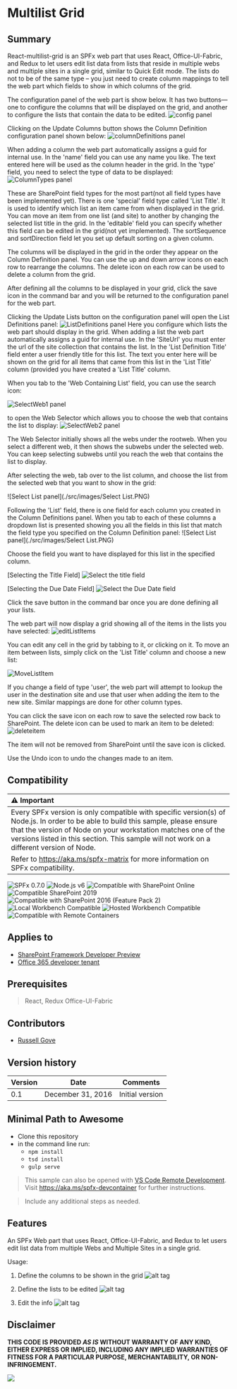 # Multilist Grid

## Summary
React-multilist-grid is an SPFx web part that uses React, Office-UI-Fabric, and Redux to let users edit list data from lists that reside in multiple webs and multiple sites in a single grid, similar to Quick Edit mode. The lists do not to be of the same type – you just need to create column mappings to tell the web part which fields to show in which columns of the grid.

The configuration panel of the web part is show below. It has two buttons—one to configure the columns that will be displayed on the grid, and another to configure the lists that contain the data to be edited.
![config panel](./src/images/Configuration.PNG)

Clicking on the Update Columns button shows the Column Definition configuration panel shown below:
![columnDefinitions panel](./src/images/columnDefinitions.PNG)

When adding a column the web part automatically assigns a guid for internal use.  In the &#39;name&#39; field you can use any name you like. The text entered here will be used as the column header in the grid. In the &#39;type&#39; field, you need to select the type of data to be displayed:
![ColumnTypes panel](./src/images/ColumnTypes.PNG)

These are SharePoint field types for the most part(not all field types have been implemented yet). There is one &#39;special&#39; field type called &#39;List Title&#39;. It is used to identify which list an item came from when displayed in the grid. You can move an item from one list (and site) to another by changing the selected list title in the grid. In the &#39;editable&#39; field you can specify whether this field can be edited in the grid(not yet implemented).  The sortSequence and sortDirection field let you set up default sorting on a given column.

The columns will be displayed in the grid in the order they appear on the Column Definition panel. You can use the up and down arrow icons on each row to rearrange the columns. The delete icon on each row can be used to delete a column from the grid.

After defining all the columns to be displayed in your grid, click the save icon in the command bar and you will be returned to the configuration panel for the web part.

Clicking the Update Lists button on the configuration panel will open the List Definitions panel:
![ListDefinitions panel](./src/images/ListDefinitions.PNG)
Here you configure which lists the web part should display in the grid. When adding a list the web part automatically assigns a guid for internal use.  In the &#39;SiteUrl&#39; you must enter the url of the site collection that contains the list. In the &#39;List Definition Title&#39; field enter a user friendly title for this list. The text you enter here will be shown on the grid for all items that came from this list in the &#39;List Title&#39; column (provided you have created a &#39;List Title&#39; column.

When you tab to the  &#39;Web Containing List&#39; field, you can use the search icon:

![SelectWeb1 panel](./src/images/SelectWeb1.PNG)

to open the Web Selector which allows you to choose the web that contains the list to display:
![SelectWeb2 panel](./src/images/SelectWeb2.PNG)

The Web Selector initially shows all the webs under the rootweb. When you select a different web, it then shows the subwebs under the selected web.  You can keep selecting subwebs until you reach the web that contains the list to display.

After selecting the web, tab over to the list column, and choose the list from the selected web that you want to show in the grid:

![Select List panel](./src/images/Select List.PNG)

Following the &#39;List&#39; field, there is one field for each column you created in the Column Definitions panel. When you tab to each of these columns a dropdown list is presented showing you all the fields in this list that match the field type you specified on the Column Definition panel:
![Select List panel](./src/images/Select List.PNG)

Choose the field you want to have displayed for this list in the specified column.

[Selecting the Title Field]
![Select the title field](./src/images/SelectField1.PNG)

[Selecting the Due Date Field]
![Select the Due Date field](./src/images/SelectField2.PNG)

Click the save button in the command bar once you are done defining all your lists.

The web part will now display a grid showing all of the items in the lists you have selected:
![editListItems](./src/images/editListItems.PNG)

You can edit any cell in the grid by tabbing to it, or clicking on it. To move an item between lists, simply click on the &#39;List Title&#39; column and choose a new list:

![MoveListItem](./src/images/MoveListItem.PNG)

If you change a field of type &#39;user&#39;, the web part will attempt to lookup the user in the destination site and use that user when adding the item to the new site. Similar mappings are done for other column types.

You can click the save icon on each row to save the selected row back to SharePoint. The delete icon can be used to mark an item to be deleted:
![deleteitem](./src/images/deleteitem.PNG)

The item will not be removed from SharePoint until the save icon is clicked.

Use the Undo icon to undo the changes made to an item.


## Compatibility

| :warning: Important          |
|:---------------------------|
| Every SPFx version is only compatible with specific version(s) of Node.js. In order to be able to build this sample, please ensure that the version of Node on your workstation matches one of the versions listed in this section. This sample will not work on a different version of Node.|
|Refer to <https://aka.ms/spfx-matrix> for more information on SPFx compatibility.   |

![SPFx 0.7.0](https://img.shields.io/badge/SPFx-0.7.0-orange.svg)
![Node.js v6](https://img.shields.io/badge/Node.js-v6-green.svg) 
![Compatible with SharePoint Online](https://img.shields.io/badge/SharePoint%20Online-Compatible-green.svg)
![Compatible SharePoint 2019](https://img.shields.io/badge/SharePoint%20Server%202019-Compatible-green.svg)
![Compatible with SharePoint 2016 (Feature Pack 2)](https://img.shields.io/badge/SharePoint%20Server%202016%20(Feature%20Pack%202)-Compatible-green.svg)
![Local Workbench Compatible](https://img.shields.io/badge/Local%20Workbench-Compatible-green.svg)
![Hosted Workbench Compatible](https://img.shields.io/badge/Hosted%20Workbench-Compatible-green.svg)
![Compatible with Remote Containers](https://img.shields.io/badge/Remote%20Containers-Compatible-green.svg)


## Applies to

* [SharePoint Framework Developer Preview](https://learn.microsoft.com/sharepoint/dev/spfx/sharepoint-framework-overview)
* [Office 365 developer tenant](https://learn.microsoft.com/sharepoint/dev/spfx/set-up-your-developer-tenant)



## Prerequisites

> React, Redux Office-UI-Fabric

## Contributors

* [Russell Gove](https://github.com/russgove)

## Version history

Version|Date|Comments
-------|----|--------
0.1|December 31, 2016|Initial version


## Minimal Path to Awesome

- Clone this repository
- in the command line run:
  - `npm install`
  - `tsd install`
  - `gulp serve`

>  This sample can also be opened with [VS Code Remote Development](https://code.visualstudio.com/docs/remote/remote-overview). Visit https://aka.ms/spfx-devcontainer for further instructions.

> Include any additional steps as needed.

## Features

An SPFx Web part that uses React, Office-UI-Fabric, and Redux to let users edit list data from multiple Webs and Multiple Sites in a single grid.

Usage:

1. Define the columns to be shown in the grid
![alt tag](/samples/react-spfx-multilist-grid/src/images/columnDefinitions.PNG)

2. Define the lists to be edited
![alt tag](/samples/react-spfx-multilist-grid/src/images/ListDefinitions.PNG)

3. Edit the info
![alt tag](/samples/react-spfx-multilist-grid/src/images/editListItems.PNG)


## Disclaimer

**THIS CODE IS PROVIDED *AS IS* WITHOUT WARRANTY OF ANY KIND, EITHER EXPRESS OR IMPLIED, INCLUDING ANY IMPLIED WARRANTIES OF FITNESS FOR A PARTICULAR PURPOSE, MERCHANTABILITY, OR NON-INFRINGEMENT.**


<img src="https://m365-visitor-stats.azurewebsites.net/sp-dev-fx-webparts/samples/react-multilist-grid" />




